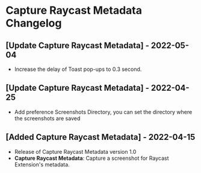 # Capture Raycast Metadata Changelog

## [Update Capture Raycast Metadata] - 2022-05-04

- Increase the delay of Toast pop-ups to 0.3 second.

## [Update Capture Raycast Metadata] - 2022-04-25

- Add preference Screenshots Directory, you can set the directory where the screenshots are saved

## [Added Capture Raycast Metadata] - 2022-04-15

- Release of Capture Raycast Metadata version 1.0
- **Capture Raycast Metadata**: Capture a screenshot for Raycast Extension's metadata.
